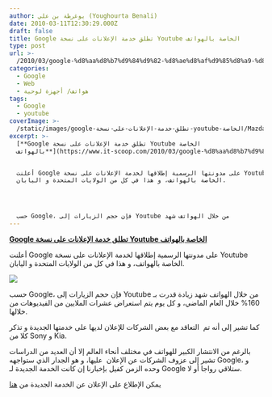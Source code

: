 ```yaml
---
author: يوغرطة بن علي (Youghourta Benali)
date: 2010-03-11T12:30:29.000Z
draft: false
title: Google تطلق خدمة الإعلانات على نسخة Youtube الخاصة بالهواتف
type: post
url: >-
  /2010/03/google-%d8%aa%d8%b7%d9%84%d9%82-%d8%ae%d8%af%d9%85%d8%a9-%d8%a7%d9%84%d8%a5%d8%b9%d9%84%d8%a7%d9%86%d8%a7%d8%aa-%d8%b9%d9%84%d9%89-%d9%86%d8%b3%d8%ae%d8%a9-youtube-%d8%a7%d9%84%d8%ae%d8%a7%d8%b5%d8%a9/
categories:
  - Google
  - Web
  - هواتف/ أجهزة لوحية
tags:
  - Google
  - youtube
coverImage: >-
  /static/images/google-تطلق-خدمة-الإعلانات-على-نسخة-youtube-الخاصة/Mazda%2Bmobile%2Bad.jpg
excerpt: >-
  [**Google تطلق خدمة الإعلانات على نسخة Youtube الخاصة
  بالهواتف**](https://www.it-scoop.com/2010/03/google-%d8%aa%d8%b7%d9%84%d9%82-%d8%ae%d8%af%d9%85%d8%a9-%d8%a7%d9%84%d8%a5%d8%b9%d9%84%d8%a7%d9%86%d8%a7%d8%aa-%d8%b9%d9%84%d9%89-%d9%86%d8%b3%d8%ae%d8%a9-youtube-%d8%a7%d9%84%d8%ae%d8%a7%d8%b5%d8%a9/)


  أعلنت Google على مدونتها الرسمية إطلاقها لخدمة الإعلانات على نسخة Youtube
  الخاصة بالهواتف، و هذا في كل من الولايات المتحدة و اليابان.




  حسب Google، فإن حجم الزيارات إلى Youtube من خلال الهواتف شهد
---
```

[**Google تطلق خدمة الإعلانات على نسخة Youtube الخاصة بالهواتف**](https://www.it-scoop.com/2010/03/google-%d8%aa%d8%b7%d9%84%d9%82-%d8%ae%d8%af%d9%85%d8%a9-%d8%a7%d9%84%d8%a5%d8%b9%d9%84%d8%a7%d9%86%d8%a7%d8%aa-%d8%b9%d9%84%d9%89-%d9%86%d8%b3%d8%ae%d8%a9-youtube-%d8%a7%d9%84%d8%ae%d8%a7%d8%b5%d8%a9/)

أعلنت Google على مدونتها الرسمية إطلاقها لخدمة الإعلانات على نسخة Youtube الخاصة بالهواتف، و هذا في كل من الولايات المتحدة و اليابان.

![](/static/images/google-تطلق-خدمة-الإعلانات-على-نسخة-youtube-الخاصة/Mazda%2Bmobile%2Bad.jpg)

حسب Google، فإن حجم الزيارات إلى Youtube من خلال الهواتف شهد زيادة قدرت بـ 160% خلال العام الماضي، و كل يوم يتم استعراض عشرات الملايين من الفيديوهات من خلالها.

كما تشير إلى أنه تم  التعاقد مع بعض الشركات للإعلان لديها على خدمتها الجديدة و تذكر كلا من Sony و Kia.

بالرغم من الانتشار الكبير للهواتف في مختلف أنحاء العالم إلا أن العديد من الدراسات تشير إلى عزوف الشركات عن الإعلان  عليها، و هو الجدار الذي ستواجهه Google، و وحده الزمن كفيل بإخبارنا إن كانت الخدمة الجديدة لـ Google ستلاقي رواجا أو لا.

يمكن الإطلاع على الإعلان عن الخدمة الجديدة من [هنا](http://googleblog.blogspot.com/2010/03/youtube-calling-now-serving-ads-on.html?utm_source=feedburner\&utm_medium=feed\&utm_campaign=Feed%3A+blogspot%2FMKuf+%28Official+Google+Blog%29\&utm_content=Google+Reader)
